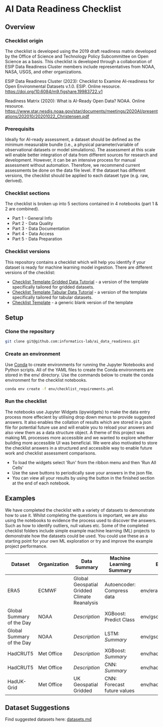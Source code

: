 # AI Data Readiness Checklist


## **Overview**

### Checklist origin
The checklist is developed using the 2019 draft readiness matrix developed by the Office of Science and Technology Policy Subcommittee on Open Science as a basis. This checklist is developed through a collaboration of ESIP Data Readiness Cluster members include representatives from NOAA, NASA, USGS, and other organizations. 

ESIP Data Readiness Cluster (2023): Checklist to Examine AI-readiness for Open Environmental Datasets v.1.0. ESIP. Online resource. https://doi.org/10.6084/m9.figshare.19983722.v1

Readiness Matrix (2020): What is AI-Ready Open Data? NOAA. Online resource. https://www.star.nesdis.noaa.gov/star/documents/meetings/2020AI/presentations/202010/20201022_Christensen.pdf

### Prerequisits
Ideally for AI-ready assessment, a dataset should be defined as the minimum measurable bundle (i.e., a physical parameter/variable of observational datasets or model simulations). The assessment at this scale will enable better integration of data from different sources for research and development. However, it can be an intensive process for manual assessment without automation. Therefore, we recommend current assessments be done on the data file level. If the dataset has different versions, the checklist should be applied to each dataset type (e.g. raw, derived).

### Checklist sections
The checklist is broken up into 5 sections contained in 4 notebooks (part 1 & 2 are combined). 
* Part 1 - General Info
* Part 2 - Data Quality
* Part 3 - Data Documentation
* Part 4 - Data Access
* Part 5 - Data Preparation

### Checklist versions
This repository contains a checklist which will help you identify if your dataset is ready for machine learning model ingestion. There are different versions of the checklist:
* [Checklist Template Gridded Data Tutorial](https://github.com/informatics-lab/ai_data_readiness/tree/master/Checklist%20Template%20Gridded%20Data%20Tutorial) - a version of the template specifically tailored for gridded datasets.
* [Checklist Template Tabular Data Tutorial](https://github.com/informatics-lab/ai_data_readiness/tree/master/Checklist%20Template%20Tabular%20Data%20Tutorial) - a version of the template specifically tailored for tabular datasets. 
* [Checklist Template](https://github.com/informatics-lab/ai_data_readiness/tree/master/Checklist%20Template) - a generic blank version of the template

## **Setup**
### Clone the repository

```bash
git clone git@github.com:informatics-lab/ai_data_readiness.git 
```

### Create an environment 

Use [Conda](https://www.anaconda.com/download) to create environments for running the Jupyter Notebooks and Python scripts. All of the YAML files to create the Conda environments are stored in the env/ directory. Use the commands below to create the conda environment for the checklist notebooks.

```bash
conda env create -f env/checklist_requirements.yml
```

### Run the checklist
The notebooks use Jupyter Widgets (ipywidgets) to make the data entry process more effecient by utilising drop down menus to provide suggested answers. It also enables the collation of results which are stored in a json file for potential future use and will enable you to reload your answers and also view them as a data structure object. A theme of this project was making ML processes more accessible and we wanted to explore whether building more accessible UI was beneficial. We were also motivated to store the checklist answers in a structured and accessible way to enable future work and checklist assessment comparisons. 

* To load the widgets select 'Run' from the ribbon menu and then 'Run All Cells'
* Use the save buttons to periodically save your answers in the json file.
* You can view all your results by using the button in the finished section at the end of each notebook.

## **Examples**
We have completed the checklist with a variety of datasets to demonstrate how to use it. 
Whilst completing the questions is important, we are also using the notebooks to evidence the process used to discover the answers. Such as how to identify outliers, null values etc.
Some of the completed checklist folders include simple example machine learning (ML) projects to demonstrate how the datasets could be used. You could use these as a starting point for your own ML exploration or try and improve the example project performance. 

| Dataset | Organization | Data Summary | Machine Learning Summary | Environment Directory | 
| - | - | - | - | - |
| ERA5 | ECMWF | Global Geospatial Gridded Climate Reanalysis | Autoencoder: Compress data | env/era5_requirements.yml |
| Global Summary of the Day | NOAA | *Description* | XGBoost: Predict Class  | env/gsod_xgboost_requirements.yml |
| Global Summary of the Day | NOAA | *Description* | LSTM: *Summary* | env/gsod_lstm_requirements.yml |
| HadCRUT5 | Met Office | *Description* | XGBoost: *Summary* | env/hadcrut5_requirements.yml |
| HadCRUT5 | Met Office | *Description* | CNN: *Summary* | env/hadcrut5_requirements.yml |
| HadUK-Grid | Met Office | UK Geospatial Gridded | CNN: Forecast future values | env/haduk_grid_requirements.yml |

## **Dataset Suggestions**
Find suggested datasets here: [datasets.md](./datasets.md)
